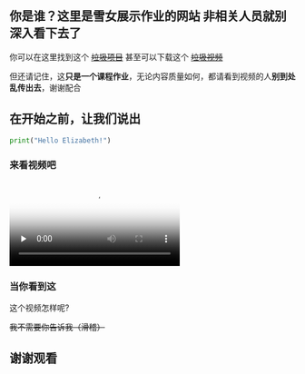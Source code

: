 ## 你是谁？这里是雪女展示作业的网站 非相关人员就别深入看下去了 

你可以在这里找到这个 [~~垃圾项目~~](https://github.com/jnu1906/1205_Rmakedown_demo/edit/gh-pages/index.md) 
甚至可以下载这个 [~~垃圾视频~~](https://github.com/jnu1906/1205_Rmakedown_demo/edit/gh-pages/index.md) 

但还请记住，这**只是一个课程作业**，无论内容质量如何，都请看到视频的人**别到处乱传出去**，谢谢配合

## 在开始之前，让我们说出

```py
print("Hello Elizabeth!")
```

### 来看视频吧

<video id="video" controls="" preload="none" poster="http://om2bks7xs.bkt.clouddn.com/2017-08-26-Markdown-Advance-Video.jpg">
      <source id="mp4" src="http://om2bks7xs.bkt.clouddn.com/2017-08-26-Markdown-Advance-Video.mp4" type="video/mp4">
</video>

### 当你看到这

这个视频怎样呢?

~~我不需要你告诉我（滑稽）~~

## 谢谢观看
